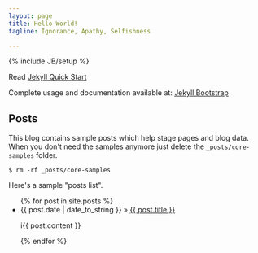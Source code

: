 ```yaml
---
layout: page
title: Hello World!
tagline: Ignorance, Apathy, Selfishness 

---
```

{% include JB/setup %}

Read [Jekyll Quick Start](http://jekyllbootstrap.com/usage/jekyll-quick-start.html)

Complete usage and documentation available at: [Jekyll Bootstrap](http://jekyllbootstrap.com)

## Posts

This blog contains sample posts which help stage pages and blog data.
When you don't need the samples anymore just delete the `_posts/core-samples` folder.

    $ rm -rf _posts/core-samples

Here's a sample "posts list".

<ul class="posts">
  {% for post in site.posts %}
    <li><div class="row"><span>{{ post.date | date_to_string }}</span> &raquo; <a href="{{ BASE_PATH }}{{ post.url }}">{{ post.title }}</a><p>i{{ post.content }}</p></div></li>
  {% endfor %}
</ul>



